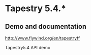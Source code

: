 # Tapestry 5.4.*

## Demo and documentation
http://www.flywind.org/en/tapestryff

Tapestry5.4 API demo


